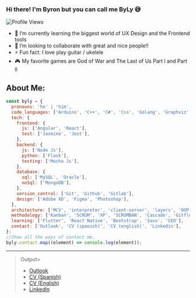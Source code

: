 ### Hi there! I'm Byron but you can call me ByLy 😅

![Profile Views](https://komarev.com/ghpvc/?username=byly23&color=166EC6&style=flat-square)

- 🌱 I’m currently learning the biggest world of UX Design and the Frontend tools
- 👯 I’m looking to collaborate with great and nice people!!
- ⚡ Fun fact: I love play guitar / ukelele
- 🎮 My favorite games are God of War and The Last of Us Part l and Part ll

## About Me:

```javascript
const byly = {
  pronouns: 'he' | 'him',
  code_languages: ['Arduino', 'C++', 'C#', 'Css', 'Golang', 'Graphviz', 'Html', 'Java', 'Javascript', 'Python', 'Typescript', 'Visual Basic'],
  tech: {
    frontend: {
      js: ['Angular', 'React'],
      test: ['Jasmine', 'Jest'],
    },
    backend: {
      js: ['Node Js'],
      python: ['Flask'],
      testing: ['Mocha Js'],
    },
    database: {
      sql: ['MySQL', 'Oracle'],
      noSql: ['MongoDB'],
    },
    version_control: ['Git', 'Github', 'Gitlab'],
    design: ['Adobe XD', 'Figma', 'Photoshop'],
  },
  architecture: ['MCV', 'interpreter', 'client-server', 'layers', 'OOP'],
  methodology: ['Kanban', 'SCRUM', 'XP', 'SCRUMBAN', 'Cascade', 'Gitflow'],
  learning: ['Flutter', 'React Native', 'Bootstrap', 'Sass', 'CEO'],
  contact: ['Outlook', 'CV (spanish)', 'CV (english)', 'Linkedin'],
};
//Show all the ways of contact me.
byly.contact.map((element) => console.log(element));
```

---

> Output>
>
> - [Outlook](mailto:byronorellana556@hotmail.com)
> - [CV (Spanish)](https://drive.google.com/file/d/14z4wybPxvzOHeQSp7TYzzcyAb-NfUeCi/view?usp=sharing)
> - [CV (English)](https://drive.google.com/file/d/1-ZAHaLVuBjfzMNBTJeqVuzMOPvuvtKgy/view?usp=sharing)
> - [LinkedIn](https://www.linkedin.com/in/byronorellana-byly23/)

